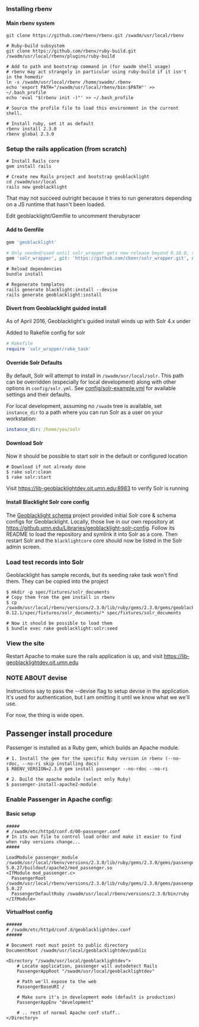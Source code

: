 ### Installing rbenv
#### Main rbenv system
```
git clone https://github.com/rbenv/rbenv.git /swadm/usr/local/rbenv

# Ruby-build subsystem
git clone https://github.com/rbenv/ruby-build.git /swadm/usr/local/rbenv/plugins/ruby-build

# Add to path and bootstrap command in (for swadm shell usage)
# rbenv may act strangely in particular using ruby-build if it isn't in the homedir
ln -s /swadm/usr/local/rbenv /home/swadm/.rbenv
echo 'export PATH="/swadm/usr/local/rbenv/bin:$PATH"' >> ~/.bash_profile
echo 'eval "$(rbenv init -)"' >> ~/.bash_profile

# Source the profile file to load this environment in the current shell.

# Install ruby, set it as default
rbenv install 2.3.0
rbenv global 2.3.0
```

### Setup the rails application (from scratch)
```
# Install Rails core
gem install rails

# Create new Rails project and bootstrap geoblacklight
cd /swadm/usr/local
rails new geoblacklight
```

That may not succeed outright because it tries to run generators depending on
a JS runtime that hasn't been loaded. 

Edit geoblacklight/Gemfile to uncomment therubyracer

#### Add to Gemfile

```ruby
gem 'geoblacklight'

# Only needed/used until solr_wrapper gets new release beyond 0.10.0, should be soon...
gem 'solr_wrapper', git: 'https://github.com/cbeer/solr_wrapper.git', branch: 'master'
```

```shell
# Reload dependencies
bundle install

# Regenerate templates
rails generate blacklight:install --devise
rails generate geoblacklight:install
```


#### Divert from Geoblacklight guided install
As of April 2016, Geoblacklight's guided install winds up with Solr 4.x under 

Added to Rakefile config for solr

```ruby
# Rakefile
require 'solr_wrapper/rake_task'
```

#### Override Solr Defaults
By default, Solr will attempt to install in `/swadm/usr/local/solr`. This path 
can be overridden (especially for local development) along with other options in 
`config/solr.yml`.  See [config/solr-example.yml](`config/solr-example.yml) for 
available settings and their defaults.

For local development, assuming no `/swadm` tree is available, set 
`instance_dir` to a path where you can run Solr as a user on your workstation:

```yaml
instance_dir: /home/you/solr
```


#### Download Solr
Now it should be possible to start solr in the default or configured location
```shell
# Download if not already done
$ rake solr:clean
$ rake solr:start
```

Visit https://lib-geoblacklightdev.oit.umn.edu:8983 to verify Solr is running

#### Install Blacklight Solr core config
The [Geoblacklight schema](https://github.com/geoblacklight/geoblacklight-schema) project
provided initial Solr core & schema configs for Geoblacklight. Locally, those 
live in our own repository at 
https://github.umn.edu/Libraries/geoblacklight-solr-config. Follow its README to 
load the repository and symlink it into Solr as a core. Then restart Solr and 
the `blacklightcore` core should now be listed in the Solr admin screen.

### Load test records into Solr
Geoblacklight has sample records, but its seeding rake task won't find them. They can be copied into the project

```shell
$ mkdir -p spec/fixtures/solr_documents
# Copy them from the gem install in rbenv
$ cp /swadm/usr/local/rbenv/versions/2.3.0/lib/ruby/gems/2.3.0/gems/geoblacklight-0.12.1/spec/fixtures/solr_documents/* spec/fixtures/solr_documents

# Now it should be possible to load them
$ bundle exec rake geoblacklight:solr:seed
```

### View the site
Restart Apache to make sure the rails application is up, and visit https://lib-geoblacklightdev.oit.umn.edu

### NOTE ABOUT devise
Instructions say to pass the --devise flag to setup devise in the application. 
It's used for authentication, but I am omitting it until we know what we we'll use.

For now, the thing is wide open.


## Passenger install procedure
Passenger is installed as a Ruby gem, which builds an Apache module.

```shell
# 1. Install the gem for the specific Ruby version in rbenv (--no-rdoc, --no-ri skip installing docs)
$ RBENV_VERSION=2.3.0 gem install passenger --no-rdoc --no-ri

# 2. Build the apache module (select only Ruby)
$ passenger-install-apache2-module
```

### Enable Passenger in Apache config:

#### Basic setup
```
#####
# /swadm/etc/httpd/conf.d/00-passenger.conf
# In its own file to control load order and make it easier to find when ruby versions change...
#####

LoadModule passenger_module /swadm/usr/local/rbenv/versions/2.3.0/lib/ruby/gems/2.3.0/gems/passenger-5.0.27/buildout/apache2/mod_passenger.so
<IfModule mod_passenger.c>
  PassengerRoot /swadm/usr/local/rbenv/versions/2.3.0/lib/ruby/gems/2.3.0/gems/passenger-5.0.27
  PassengerDefaultRuby /swadm/usr/local/rbenv/versions/2.3.0/bin/ruby
</IfModule>
```

#### VirtualHost config
```
######
# /swadm/etc/httpd/conf.d/geoblacklightdev.conf
######

# Document root must point to public directory
DocumentRoot /swadm/usr/local/geoblacklightdev/public

<Directory "/swadm/usr/local/geoblacklightdev">
    # Locate application, passenger will autodetect Rails
    PassengerAppRoot "/swadm/usr/local/geoblacklightdev"

    # Path we'll expose to the web
    PassengerBaseURI /
    
    # Make sure it's in development mode (default is production)
    PassengerAppEnv "development"

    # .. rest of normal Apache conf stuff..
</Directory>
```
